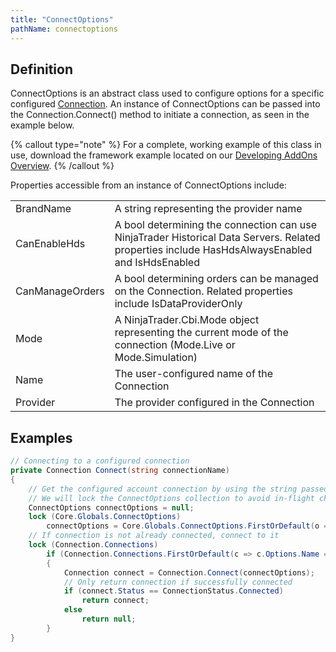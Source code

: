```yaml
---
title: "ConnectOptions"
pathName: connectoptions
---
```


## Definition

ConnectOptions is an abstract class used to configure options for a specific configured [Connection](connection). An instance of ConnectOptions can be passed into the Connection.Connect() method to initiate a connection, as seen in the example below.

{% callout type="note" %}
For a complete, working example of this class in use, download the framework example located on our [Developing AddOns Overview](developing_add_ons).
{% /callout %}

Properties accessible from an instance of ConnectOptions include:

|  |  |
| --- | --- |
| BrandName | A string representing the provider name |
| CanEnableHds | A bool determining the connection can use NinjaTrader Historical Data Servers. Related properties include HasHdsAlwaysEnabled and IsHdsEnabled |
| CanManageOrders | A bool determining orders can be managed on the Connection. Related properties include IsDataProviderOnly |
| Mode | A NinjaTrader.Cbi.Mode object representing the current mode of the connection (Mode.Live or Mode.Simulation) |
| Name | The user-configured name of the Connection |
| Provider | The provider configured in the Connection |

## Examples

```csharp
// Connecting to a configured connection
private Connection Connect(string connectionName)
{
    // Get the configured account connection by using the string passed into this custom Connect() method
    // We will lock the ConnectOptions collection to avoid in-flight changes causing any issues
    ConnectOptions connectOptions = null;
    lock (Core.Globals.ConnectOptions)
        connectOptions = Core.Globals.ConnectOptions.FirstOrDefault(o => o.Name == connectionName);
    // If connection is not already connected, connect to it
    lock (Connection.Connections)
        if (Connection.Connections.FirstOrDefault(c => c.Options.Name == connectionName) == null)
        {
            Connection connect = Connection.Connect(connectOptions);
            // Only return connection if successfully connected
            if (connect.Status == ConnectionStatus.Connected)
                return connect;
            else
                return null;
        }
}
```
